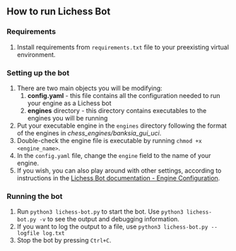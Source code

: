 ## How to run Lichess Bot

### Requirements

1. Install requirements from `requirements.txt` file to your 
preexisting virtual environment.

### Setting up the bot
1. There are two main objects you will be modifying:
   1. **config.yaml** - this file contains all the configuration needed to run your
   engine as a Lichess bot
   2. **engines** directory - this directory contains executables to the engines 
   you will be running
2. Put your executable engine in the `engines` directory following the format of the engines
in *chess_engines/banksia_gui_uci*.
3. Double-check the engine file is executable by running `chmod +x <engine_name>`.
5. In the `config.yaml` file, change the `engine` field to the name of your engine.
6. If you wish, you can also play around with other settings, according to instructions in
the [Lichess Bot documentation - Engine Configuration](README.md#engine-configuration).

### Running the bot

1. Run `python3 lichess-bot.py` to start the bot. Use `python3 lichess-bot.py -v` to see 
the output and debugging information. 
2. If you want to log the output to a file, use
`python3 lichess-bot.py --logfile log.txt`
3. Stop the bot by pressing `Ctrl+C`.
